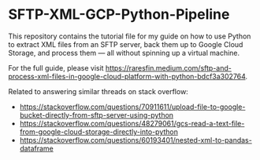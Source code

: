 # SFTP-XML-GCP-Python-Pipeline

This repository contains the tutorial file for my guide on how to use Python to extract XML files from an SFTP server, back them up to Google Cloud Storage, and process them — all without spinning up a virtual machine.

For the full guide, please visit https://raresfin.medium.com/sftp-and-process-xml-files-in-google-cloud-platform-with-python-bdcf3a302764.

Related to answering similar threads on stack overflow:
- https://stackoverflow.com/questions/70911611/upload-file-to-google-bucket-directly-from-sftp-server-using-python
- https://stackoverflow.com/questions/48279061/gcs-read-a-text-file-from-google-cloud-storage-directly-into-python
- https://stackoverflow.com/questions/60193401/nested-xml-to-pandas-dataframe
